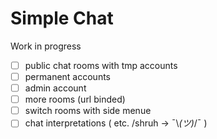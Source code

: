 # Simple Chat
Work in progress

* [ ] public chat rooms with tmp accounts
* [ ] permanent accounts
* [ ] admin account
* [ ] more rooms (url binded)
* [ ] switch rooms with side menue
* [ ] chat interpretations ( etc. /shruh -> ¯\\_(ツ)_/¯ )
